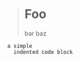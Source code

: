 
<blockquote>
<h1>Foo</h1>
<p>bar
baz</p>
</blockquote>


<pre><code>a simple
  indented code block
</code></pre>
